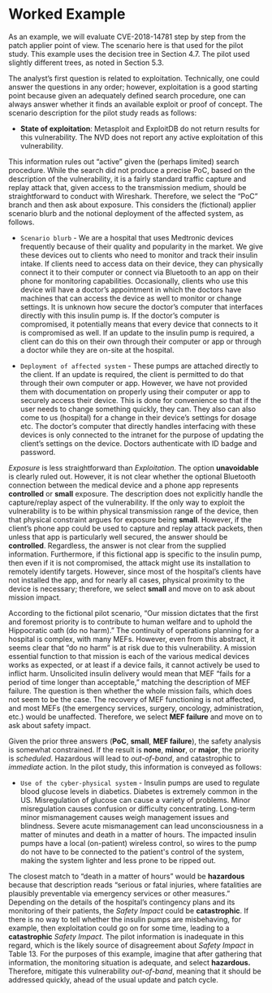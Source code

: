 
# Worked Example

As an example, we will evaluate CVE-2018-14781 step by step from the patch applier point of view. The scenario here is that used for the pilot study. This example uses the decision tree in Section 4.7. The pilot used slightly different trees, as noted in Section 5.3.

The analyst’s first question is related to exploitation. Technically, one could answer the questions in any order; however, exploitation is a good starting point because given an adequately defined search procedure, one can always answer whether it finds an available exploit or proof of concept. The scenario description for the pilot study reads as follows:

  - **State of exploitation**: Metasploit and ExploitDB do not return results for this vulnerability. The NVD does not report any active exploitation of this vulnerability.

This information rules out “active” given the (perhaps limited) search procedure. While the search did not produce a precise PoC, based on the description of the vulnerability, it is a fairly standard traffic capture and replay attack that, given access to the transmission medium, should be straightforward to conduct with Wireshark. Therefore, we select the “PoC” branch and then ask about exposure. This considers the (fictional) applier scenario blurb and the notional deployment of the affected system, as follows.

  - `Scenario blurb` - We are a hospital that uses Medtronic devices frequently because of their quality and popularity in the market. We give these devices out to clients who need to monitor and track their insulin intake. If clients need to access data on their device, they can physically connect it to their computer or connect via Bluetooth to an app on their phone for monitoring capabilities. Occasionally, clients who use this device will have a doctor’s appointment in which the doctors have machines that can access the device as well to monitor or change settings. It is unknown how secure the doctor’s computer that interfaces directly with this insulin pump is. If the doctor’s computer is compromised, it potentially means that every device that connects to it is compromised as well. If an update to the insulin pump is required, a client can do this on their own through their computer or app or through a doctor while they are on-site at the hospital.

  - `Deployment of affected system` - These pumps are attached directly to the client. If an update is required, the client is permitted to do that through their own computer or app. However, we have not provided them with documentation on properly using their computer or app to securely access their device. This is done for convenience so that if the user needs to change something quickly, they can. They also can also come to us (hospital) for a change in their device’s settings for dosage etc. The doctor’s computer that directly handles interfacing with these devices is only connected to the intranet for the purpose of updating the client’s settings on the device. Doctors authenticate with ID badge and password.

*Exposure* is less straightforward than *Exploitation*. The option **unavoidable** is clearly ruled out. However, it is not clear whether the optional Bluetooth connection between the medical device and a phone app represents **controlled** or **small** exposure. The description does not explicitly handle the capture/replay aspect of the vulnerability. If the only way to exploit the vulnerability is to be within physical transmission range of the device, then that physical constraint argues for exposure being **small**. However, if the client’s phone app could be used to capture and replay attack packets, then unless that app is particularly well secured, the answer should be **controlled**. Regardless, the answer is not clear from the supplied information. Furthermore, if this fictional app is specific to the insulin pump, then even if it is not compromised, the attack might use its installation to remotely identify targets. However, since most of the hospital’s clients have not installed the app, and for nearly all cases, physical proximity to the device is necessary; therefore, we select **small** and move on to ask about mission impact.

According to the fictional pilot scenario, “Our mission dictates that the first and foremost priority is to contribute to human welfare and to uphold the Hippocratic oath (do no harm).” The continuity of operations planning for a hospital is complex, with many MEFs. However, even from this abstract, it seems clear that “do no harm” is at risk due to this vulnerability. A mission essential function to that mission is each of the various medical devices works as expected, or at least if a device fails, it cannot actively be used to inflict harm. Unsolicited insulin delivery would mean that MEF “fails for a period of time longer than acceptable,” matching the description of MEF failure. The question is then whether the whole mission fails, which does not seem to be the case. The recovery of MEF functioning is not affected, and most MEFs (the emergency services, surgery, oncology, administration, etc.) would be unaffected. Therefore, we select **MEF failure** and move on to ask about safety impact.

Given the prior three answers (**PoC**, **small**, **MEF failure**), the safety analysis is somewhat constrained. If the result is **none**, **minor**, or **major**, the priority is *scheduled*. Hazardous will lead to *out-of-band*, and catastrophic to *immediate* action. In the pilot study, this information is conveyed as follows:

  - `Use of the cyber-physical system` - Insulin pumps are used to regulate blood glucose levels in diabetics. Diabetes is extremely common in the US. Misregulation of glucose can cause a variety of problems. Minor misregulation causes confusion or difficulty concentrating. Long-term minor mismanagement causes weigh management issues and blindness. Severe acute mismanagement can lead unconsciousness in a matter of minutes and death in a matter of hours. The impacted insulin pumps have a local (on-patient) wireless control, so wires to the pump do not have to be connected to the patient's control of the system, making the system lighter and less prone to be ripped out.

The closest match to “death in a matter of hours” would be **hazardous** because that description reads “serious or fatal injuries, where fatalities are plausibly preventable via emergency services or other measures.” Depending on the details of the hospital’s contingency plans and its monitoring of their patients, the *Safety Impact* could be **catastrophic**. If there is no way to tell whether the insulin pumps are misbehaving, for example, then exploitation could go on for some time, leading to a **catastrophic** *Safety Impact*. The pilot information is inadequate in this regard, which is the likely source of disagreement about *Safety Impact* in Table 13. For the purposes of this example, imagine that after gathering that information, the monitoring situation is adequate, and select **hazardous.** Therefore, mitigate this vulnerability *out-of-band*, meaning that it should be addressed quickly, ahead of the usual update and patch cycle.
